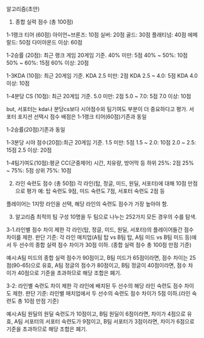 알고리즘(초안)
1. 종합 실력 점수 (총 100점)

1-1랭크 티어 (60점)
아이언~브론즈: 10점
실버: 20점
골드: 30점
플래티넘: 40점
에메랄드: 50점
다이아몬드 이상: 60점

1-2승률 (20점): 최근 랭크 게임 20게임 기준.
40% 미만: 5점
40% ~ 50%: 10점
50% ~ 60%: 15점
60% 이상: 20점

1-3KDA (10점): 최근 20게임 기준.
KDA 2.5 미만: 2점
KDA 2.5 ~ 4.0: 5점
KDA 4.0 이상: 10점

1-4분당 CS (10점): 최근 20게임 기준.
5.0 미만: 2점
5.0 ~ 7.0: 5점
7.0 이상: 10점

but, 서포터는  kda나 분당cs보다 시야점수와 팀기여도 부분이 더 중요하다고 평가.
서포터 포지션 선택시 점수 배점은
1-1랭크 티어(60점)기존과 동일

1-2승률(20점)기존과 동일

1-3분당 시야 점수(20점):최근 20게임 기준.
1.5 미만: 5점
1.5 ~ 2.0: 10점
2.0 ~ 2.5: 15점
2.5 이상: 20점

1-4팀기여도(10점):평균 CC(군중제어) 시간, 치유량, 방어막 등
하위 25%: 2점
25% ~ 75%: 5점
상위 75%: 10점

2. 라인 숙련도 점수 (총 50점)
각 라인(탑, 정글, 미드, 원딜, 서포터)에 대해 10점 만점으로 평가
예: 탑 숙련도 9점, 미드 숙련도 7점, 서포터 숙련도 2점 등

플레이어는 1지망 라인을 선택, 해당 라인의 숙련도 점수가 가장 높아야 함.

3. 알고리즘 최적의 팀 구성
10명을 두 팀으로 나누는 252가지 모든 경우의 수를 탐색.

3-1.라인별 점수 차이 제한
각 라인(탑, 정글, 미드, 원딜, 서포터)의 플레이어들간 점수 차이를 제한.
판단 기준: 각 라인 매치업(A팀 탑 vs B팀 탑, A팀 미드 vs B팀 미드 등)에서 두 선수의 종합 실력 점수 차이가 30점 이하. (종합 실력 점수 총 100점 만점 기준)

예시:A팀 미드의 종합 실력 점수가 90점이고, B팀 미드가 65점이라면, 점수 차이는 25점(90-65)으로 유효,
A팀 정글의 점수가 80점이고, B팀 정글이 40점이라면, 점수 차이가 40점으로 기준을 초과하므로 해당 조합은 폐기.

3-2: 라인별 숙련도 차이 제한
각 라인에 배치된 두 선수의 해당 라인 숙련도 점수 차이도 제한.
판단 기준: 라인별 매치업에서 두 선수의 숙련도 점수 차이가 5점 이하.(라인 숙련도 총 10점 만점 기준)

예시:A팀 원딜의 원딜 숙련도가 10점이고, B팀 원딜이 6점이라면, 차이가 4점으로 유효,
A팀 서포터의 서포터 숙련도가 9점이고, B팀 서포터가 3점이라면, 차이가 6점으로 기준을 초과하므로 해당 조합은 폐기.